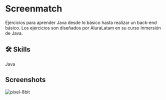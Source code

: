 # Screenmatch

Ejercicios para aprender Java desde lo básico hasta realizar un back-end básico.
Los ejercicios son diseñados por AluraLatam en su curso Inmersión de Java.



## 🛠 Skills
Java



## Screenshots

![pixel-8bit](https://github.com/SteveGongoraL/Inmersion-Java/assets/55302658/398fb86d-6c93-47ba-93e8-81dfdf285c89)
